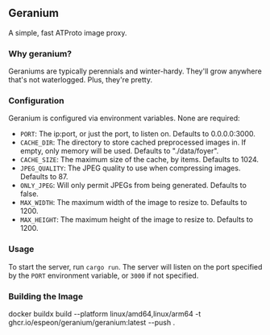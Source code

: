 ## Geranium

A simple, fast ATProto image proxy.


### Why geranium?
Geraniums are typically perennials and winter-hardy. They'll grow anywhere that's not waterlogged. Plus, they're pretty.

### Configuration
Geranium is configured via environment variables. None are required:

- `PORT`: The ip:port, or just the port, to listen on. Defaults to 0.0.0.0:3000.
- `CACHE_DIR`: The directory to store cached preprocessed images in. If empty, only memory will be used. Defaults to "./data/foyer".
- `CACHE_SIZE`: The maximum size of the cache, by items. Defaults to 1024.
- `JPEG_QUALITY`: The JPEG quality to use when compressing images. Defaults to 87.
- `ONLY_JPEG`: Will only permit JPEGs from being generated. Defaults to false.
- `MAX_WIDTH`: The maximum width of the image to resize to. Defaults to 1200.
- `MAX_HEIGHT`: The maximum height of the image to resize to. Defaults to 1200.

### Usage
To start the server, run `cargo run`. The server will listen on the port specified by the `PORT` environment variable, or `3000` if not specified.

### Building the Image
docker buildx build --platform linux/amd64,linux/arm64 -t ghcr.io/espeon/geranium/geranium:latest --push .
